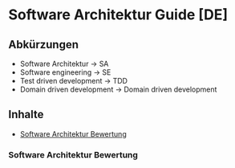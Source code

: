 # Software Architektur Guide [DE]

## Abkürzungen

- Software Architektur -> SA
- Software engineering -> SE
- Test driven development -> TDD
- Domain driven development -> Domain driven development

## Inhalte 

- [Software Architektur Bewertung](#)

### Software Architektur Bewertung
